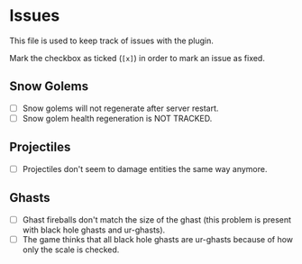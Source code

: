 # Issues

This file is used to keep track of issues with the plugin.

Mark the checkbox as ticked (`[x]`) in order to mark an issue as fixed.

## Snow Golems

- [ ] Snow golems will not regenerate after server restart.
- [ ] Snow golem health regeneration is NOT TRACKED.

## Projectiles

- [ ] Projectiles don't seem to damage entities the same way anymore.

## Ghasts

- [ ] Ghast fireballs don't match the size of the ghast (this problem is present with black hole ghasts and ur-ghasts).
- [ ] The game thinks that all black hole ghasts are ur-ghasts because of how only the scale is checked.
